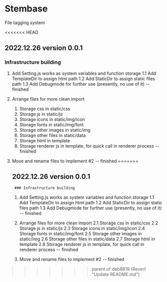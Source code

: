 # Stembase
 File tagging system

<<<<<<< HEAD
## 2022.12.26		version 0.0.1
### Infrastructure building

1. Add Setting.js works as system variables and function storage
	1.1 Add TemplateDir to assign html path
	1.2 Add StaticDir to assign static files path
	1.3 Add Debugmode for further use (presently, no use of it)
	-- finished

2. Arrange files for more clean import
	1. Storage css in static/css
	2. Storage js in static/js
	2. Storage icons in static/img/icon
	2. Storage fonts in static/img/font
	2. Storage other images in static/img
	2. Storage other files in static/data
	2. Storage html in template
	2. Storage renderer js in template, for quick call in renderer process
	-- finished

3. Move and rename files to implement #2
	-- finished
=======
	## 2022.12.26		version 0.0.1
		### Infrastructure building
		
	1. Add Setting.js works as system variables and function storage 
		1.1 Add TemplateDir to assign html path
		1.2 Add StaticDir to assign static files path
		1.3 Add Debugmode for further use (presently, no use of it)
		-- finished

	2. Arrange files for more clean import
		2.1 Storage css in static/css
		2.2 Storage js in static/js
		2.3 Storage icons in static/img/icon
		2.4 Storage fonts in static/img/font
		2.5 Storage other images in static/img
		2.6 Storage other files in static/data
		2.7 Storage html in template
		2.8 Storage renderer js in template, for quick call in renderer process
		-- finished
	
	3. Move and rename files to implement #2
		-- finished
>>>>>>> parent of deb8819 (Revert "Update README.md")
